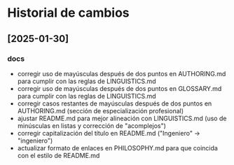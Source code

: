 # Historial de cambios

## [2025-01-30]

### docs
- corregir uso de mayúsculas después de dos puntos en AUTHORING.md para cumplir con las reglas de LINGUISTICS.md
- corregir uso de mayúsculas después de dos puntos en GLOSSARY.md para cumplir con las reglas de LINGUISTICS.md
- corregir casos restantes de mayúsculas después de dos puntos en AUTHORING.md (sección de especialización profesional)
- ajustar README.md para mejor alineación con LINGUISTICS.md (uso de minúsculas en listas y corrección de "acomplejos")
- corregir capitalización del título en README.md ("Ingeniero" → "ingeniero")
- actualizar formato de enlaces en PHILOSOPHY.md para que coincida con el estilo de README.md
